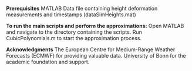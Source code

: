 **Prerequisites**
MATLAB
Data file containing height deformation measurements and timestamps (dataSimHeights.mat)

**To run the main scripts and perform the approximations:**
Open MATLAB and navigate to the directory containing the scripts.
Run CubicPolynomials.m to start the approximation process.

**Acknowledgments**
The European Centre for Medium-Range Weather Forecasts (ECMWF) for providing valuable data.
University of Bonn for the academic foundation and support.
